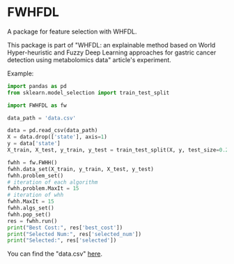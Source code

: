 # FWHFDL

A package for feature selection with WHFDL.

This package is part of "WHFDL: an explainable method based on World Hyper-heuristic and Fuzzy Deep Learning approaches for gastric cancer detection using metabolomics data" article's experiment.

Example:

```python
import pandas as pd
from sklearn.model_selection import train_test_split

import FWHFDL as fw

data_path = 'data.csv'

data = pd.read_csv(data_path)
X = data.drop(['state'], axis=1)
y = data['state']
X_train, X_test, y_train, y_test = train_test_split(X, y, test_size=0.2)

fwhh = fw.FWHH()
fwhh.data_set(X_train, y_train, X_test, y_test)
fwhh.problem_set()
# iteration of each algorithm
fwhh.problem.MaxIt = 15
# iteration of whh
fwhh.MaxIt = 15
fwhh.algs_set()
fwhh.pop_set()
res = fwhh.run()
print("Best Cost:", res['best_cost'])
print("Selected Num:", res['selected_num'])
print("Selected:", res['selected'])
```
You can find the "data.csv" [here](https://github.com/arman-daliri/WHFDL/tree/main/Data).
